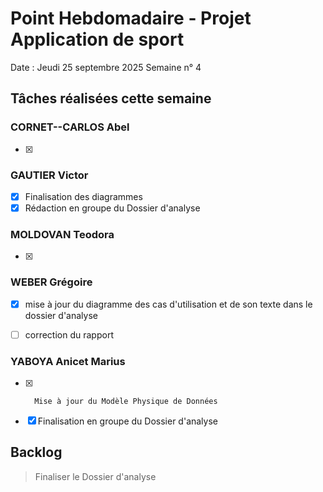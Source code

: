 # Point Hebdomadaire - Projet Application de sport

Date : Jeudi 25 septembre 2025
Semaine n° 4

## Tâches réalisées cette semaine


### CORNET--CARLOS Abel
- [x] 

### GAUTIER Victor
- [x]   Finalisation des diagrammes
- [x]   Rédaction en groupe du Dossier d'analyse

### MOLDOVAN Teodora

- [x] 

### WEBER Grégoire
- [x] mise à jour du diagramme des cas d'utilisation et de son texte dans le dossier d'analyse
- [ ] correction du rapport
      

### YABOYA Anicet Marius
- [x]       Mise à jour du Modèle Physique de Données
- [x]   Finalisation en groupe du Dossier d'analyse


## Backlog

> Finaliser le Dossier d'analyse
